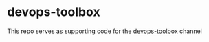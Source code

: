 # devops-toolbox
This repo serves as supporting code for the [devops-toolbox](https://www.youtube.com/@devopstoolbox) channel
